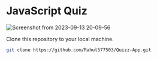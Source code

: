 # JavaScript Quiz

![Screenshot from 2023-09-13 20-09-56](https://github.com/Rahul577503/Quizz-App/assets/82811506/125ad4c6-acc3-48f4-b1dd-edc674d4d59d)


Clone this repository to your local machine.

```bash
git clone https://github.com/Rahul577503/Quizz-App.git
```

